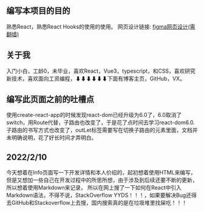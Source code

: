 ## 编写本项目的目的
熟悉React，熟悉React Hooks的使用的使用。 网页设计链接: [figma网页设计(需翻墙)](https://www.figma.com/file/h5DYjKsvzEIwWipsjtHrxz/%E7%95%AA%E8%8C%84%E9%97%B9%E9%92%9F%26Todo?node-id=0%3A1)
## 关于我
入门小白，工龄0，未毕业，喜欢React，Vue3，typescript，和CSS，喜欢研究新技术，喜欢面向工资编程，⬇⬇⬇⬇⬇⬇下面有博客主页，GitHub，VX。
## 编写此页面之前的吐槽点
使用create-react-app的时候发现react-dom已经升级为6.0了，6.0取消了switch，用Route代替，子路由也改变了，于是花了点时间去学习react-dom6.0.
子路由的书写方式也改变了，outLet标签需要写在切换子路由的元素里面，文档并未明确说明，花了好长时间才弄明白。
## 2022/2/10
今天想着在Info页面写一下开发详情和本人价绍的，起初想着使用HTML来编写，但是又想加一些自己在开发过程中的所思所想，由于涉及到后续还要不断的更新，所以想着使用Markdown来记录，
所以在网上搜了一下如何在React中引入Markdown语法，不得不说，StackOverflow YYDS！！！，如果要解决Bug还得去GitHub和Stackoverflow上去搜，国内搜索真的是在垃圾堆里找屎吃！！！